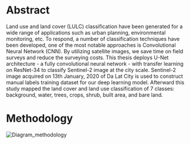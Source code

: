 # Abstract

Land use and land cover (LULC) classification have been generated for a wide range of applications such as urban planning, environmental monitoring, etc. To respond, a number of classification techniques have been developed, one of the most notable approaches is Convolutional Neural Network (CNN). By utilizing satellite images, we save time on field surveys and reduce the surveying costs. This thesis deploys U-Net architecture - a fully convolutional neural network - with transfer learning on ResNet-34 to classify Sentinel-2 image at the city scale. Sentinel-2 image acquired on 13th January, 2020 of Da Lat City is used to construct manual labels training dataset for our deep learning model. Afterward this study mapped the land cover and land use classification of 7 classes: background, water, trees, crops, shrub, built area, and bare land.

# Methodology

![Diagram_methodology](https://github.com/ToTheHien/Sentinel-2-Land-use-and-Land-cover-Classification-using-U-Net/blob/main/images/Diagram_methodology.PNG)




